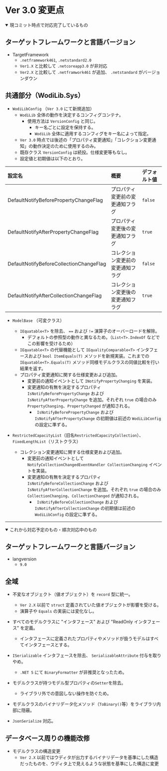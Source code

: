 Ver 3.0 変更点
========================================

<details open>

<summary>現コミット時点で対応完了しているもの</summary>

ターゲットフレームワークと言語バージョン
----------------------------------------

- TargetFramework
    - ```.netframework461```, ```.netstandard2.0```
    - ```Ver1.X``` と比較して ```.netcoreapp3.0``` が非対応
    - ```Ver2.X``` と比較して ```.netframwork461``` が追加、 ```.netstandard``` がバージョンダウン

共通部分（WodiLib.Sys）
----------------------------------------

- ```WodiLibConfig``` （```Ver 3.0``` にて新規追加）
    - ```WodiLib``` 全体の動作を決定するコンフィグコンテナ。
        - 使用方法は ```VersionConfig``` と同じ。
            - キー名ごとに設定を保持する。
            - ```WodiLib``` 全体に適用するコンフィグをキー名によって指定。
    - ```Ver 3.0``` 時点では後述の「プロパティ変更通知」「コレクション変更通知」の動作決定のために使用するのみ。
    - 既存クラス ```VersionConfig``` は続投。仕様変更等もなし。
    - 設定値と初期値は以下のとおり。

|設定名|概要|デフォルト値|
|:--|:--|:--|
|DefaultNotifyBeforePropertyChangeFlag|プロパティ変更前の変更通知フラグ|```false```|
|DefaultNotifyAfterPropertyChangeFlag|プロパティ変更後の変更通知フラグ|```true```|
|DefaultNotifyBeforeCollectionChangeFlag|コレクション変更前の変更通知フラグ|```false```|
|DefaultNotifyAfterCollectionChangeFlag|コレクション変更後の変更通知フラグ|```true```|

- ```ModelBase``` （可変クラス）
    - ```IEquatable<T>``` を除去、 ```==``` および ```!=``` 演算子のオーバーロードを解除。
        - デフォルトの参照型の動作と異なるため。（```List<T>.IndexOf``` などでこの影響を受けるため）
    - ```IEquatable<T>``` の代替機能として ```IEqualityComparable<T>``` インタフェースおよび ```bool ItemEquals(T)``` メソッドを新規実装。これまでの ```IEquatable<T>.Equals(T)``` メソッド同様モデルクラスの同値比較を行い結果を返す。
    - プロパティ変更通知に関する仕様変更および追加。
        - 変更前の通知イベントとして ```INotifyPropertyChanging``` を実装。
        - 変更通知の有無を決定するプロパティ ``` IsNotifyBeforePropertyChange``` および ```IsNotifyAfterPropertyChange``` を追加。それぞれ ```true``` の場合のみ ```PropertyChanging```、```PropertyChanged``` が通知される。
            - ``` IsNotifyBeforePropertyChange``` および ```IsNotifyAfterPropertyChange``` の初期値は前述の ```WodiLibConfig``` の設定に準ずる。

- ```RestrictedCapacityList```（旧名```RestrictedCapacityCollection```）、```FixedLengthList```（リストクラス）
    - コレクション変更通知に関する仕様変更および追加。
        - 変更前の通知イベントとして ```NotifyCollectionChangedEventHandler CollectionChanging``` イベントを実装。
        - 変更通知の有無を決定するプロパティ ``` IsNotifyBeforeCollectionChange``` および ```IsNotifyAfterCollectionChange``` を追加。それぞれ ```true``` の場合のみ ```CollectionChanging```、```CollectionChanged``` が通知される。
            - ``` IsNotifyBeforeCollectionChange``` および ```IsNotifyAfterCollectionChange``` の初期値は前述の ```WodiLibConfig``` の設定に準ずる。

</details>

----------------------------------------

<details open>

<summary>これから対応予定のもの・順次対応中のもの</summary>

ターゲットフレームワークと言語バージョン
----------------------------------------

- langversion
    - ```9.0```

全域
----------------------------------------

- 不変なオブジェクト（値オブジェクト）を ```record``` 型に統一。
    - ```Ver 2.X``` 以前で ```struct``` 定義されていた値オブジェクトが影響を受ける。
    - 演算子や ```Equals``` の実装には変化なし。

- すべてのモデルクラスに "インタフェース" および "ReadOnly インタフェース" を定義。
    - インタフェースに定義されたプロパティやメソッドが扱うモデルはすべてインタフェースとする。

- ```ISerializable``` インタフェースを除去、 ```SerializableAttribute``` 付与を取りやめ。
    - ```.NET 5``` にて ```BinaryFormatter``` が非推奨となったため。

- モデルクラスが持つモデル型プロパティの```Setter```を除去。
    - ライブラリ外での意図しない操作を防ぐため。

- モデルクラスのバイナリデータ化メソッド（```ToBinary()```等）をライブラリ内部に隠蔽。

- ```JsonSerialize``` 対応。

データベース周りの機能改修
----------------------------------------

- モデルクラスの構造変更
    - ```Ver 2.X``` 以前ではウディタが出力するバイナリデータを基準にした構造だったものを、ウディタ上で見えるような状態を基準にした構造に変更

</details>
